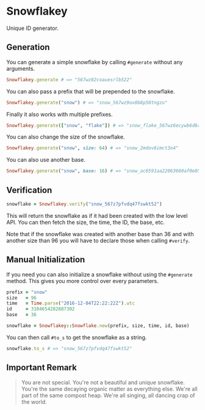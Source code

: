 # Snowflakey

Unique ID generator.

## Generation

You can generate a simple snowflake by calling `#generate` without
any arguments.

```ruby
Snowflakey.generate # => "567wz82coauesrlb522"
```

You can also pass a prefix that will be prepended to the snowflake.

```ruby
Snowflakey.generate("snow") # => "snow_567wz9ox8b8p58tngzu"
```

Finally it also works with multiple prefixes.

```ruby
Snowflakey.generate(["snow", "flake"]) # => "snow_flake_567wz6ecywb6d6ruor9"
```

You can also change the size of the snowflake.

```ruby
Snowflakey.generate("snow", size: 64) # => "snow_2mdov6imct3o4"
```

You can also use another base.

```ruby
Snowflakey.generate("snow", base: 16) # => "snow_ac6591aa22063660af0e05d4"
```

## Verification

```ruby
snowflake = Snowflakey.verify("snow_567z7pfvdq47fswkt52")
```

This will return the snowflake as if it had been created with the low level API.
You can then fetch the size, the time, the ID, the base, etc.

Note that if the snowflake was created with another base than 36 and with another size than 96 you will have to declare those when calling `#verify`.

## Manual Initialization

If you need you can also initialize a snowflake without using the `#generate` method. This gives you more control over every parameters.

```ruby
prefix = "snow"
size   = 96
time   = Time.parse("2016-12-04T22:22:22Z").utc
id     = 3104654282887302
base   = 36

snowflake = Snowflakey::Snowflake.new(prefix, size, time, id, base)
```

You can then call `#to_s` to get the snowflake as a string.

```ruby
snowflake.to_s # => "snow_567z7pfvdq47fswkt52"
```

## Important Remark

> You are not special. You're not a beautiful and unique snowflake. You're the same decaying organic matter as everything else. We're all part of the same compost heap. We're all singing, all dancing crap of the world.

